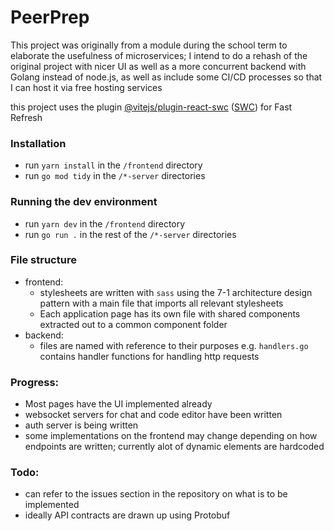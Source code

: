 # PeerPrep

This project was originally from a module during the school term to elaborate the usefulness of microservices; I intend to do a rehash of the original project with nicer UI as well as a more concurrent backend with Golang instead of node.js, as well as include some CI/CD processes so that I can host it via free hosting services

this project uses the plugin [@vitejs/plugin-react-swc](https://github.com/vitejs/vite-plugin-react-swc) ([SWC](https://swc.rs/)) for Fast Refresh

### Installation

- run `yarn install` in the `/frontend` directory
- run `go mod tidy` in the `/*-server` directories

### Running the dev environment

- run `yarn dev` in the `/frontend` directory
- run `go run .` in the rest of the `/*-server` directories

### File structure

- frontend:
  - stylesheets are written with `sass` using the 7-1 architecture design pattern with a main file that imports all relevant stylesheets
  - Each application page has its own file with shared components extracted out to a common component folder
- backend:
  - files are named with reference to their purposes e.g. `handlers.go` contains handler functions for handling http requests

### Progress:

- Most pages have the UI implemented already
- websocket servers for chat and code editor have been written
- auth server is being written
- some implementations on the frontend may change depending on how endpoints are written; currently alot of dynamic elements are hardcoded

### Todo:

- can refer to the issues section in the repository on what is to be implemented
- ideally API contracts are drawn up using Protobuf
